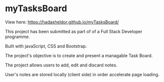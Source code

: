 # myTasksBoard
View here: https://hadasheldor.github.io/myTasksBoard/

This project has been submitted as part of of a Full Stack Developer programme.

Built with javaScript, CSS and Bootstrap.

The project's objective is to create and present a managable Task Board.

The project allows users to add, edit and discard notes.

User's notes are stored locally (client side) in order accelerate page loading.
